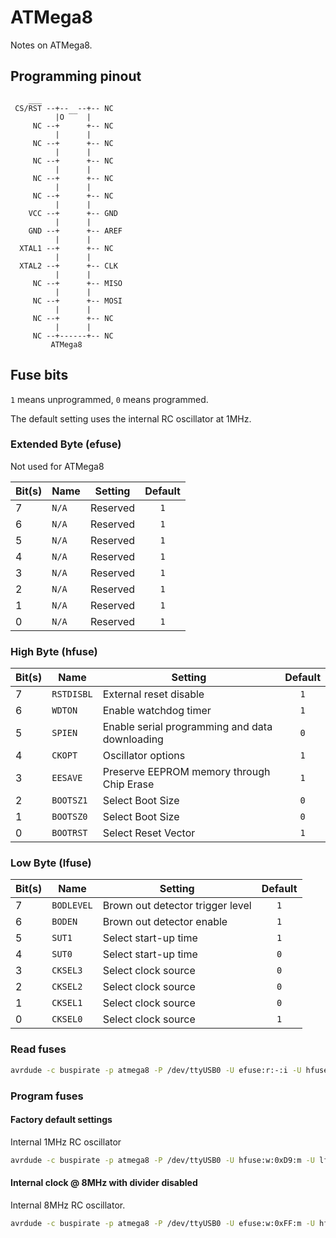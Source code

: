 # ATMega8
Notes on ATMega8.

## Programming pinout
``` text
    ___
 CS/RST --+--  --+-- NC
          |O ‾‾  |
     NC --+      +-- NC
          |      |
     NC --+      +-- NC
          |      |
     NC --+      +-- NC
          |      |
     NC --+      +-- NC
          |      |
     NC --+      +-- NC
          |      |
    VCC --+      +-- GND
          |      |
    GND --+      +-- AREF
          |      |
  XTAL1 --+      +-- NC
          |      |
  XTAL2 --+      +-- CLK
          |      |
     NC --+      +-- MISO
          |      |
     NC --+      +-- MOSI
          |      |
     NC --+      +-- NC
          |      |
     NC --+------+-- NC
         ATMega8
```

## Fuse bits
`1` means unprogrammed, `0` means programmed.

The default setting uses the internal RC oscillator at 1MHz.

### Extended Byte (efuse)
Not used for ATMega8

| Bit(s) | Name        | Setting                                        | Default |
| ------ | ----------- | ---------------------------------------------- | :-----: |
| 7      | `N/A`       | Reserved                                       | `1`     |
| 6      | `N/A`       | Reserved                                       | `1`     |
| 5      | `N/A`       | Reserved                                       | `1`     |
| 4      | `N/A`       | Reserved                                       | `1`     |
| 3      | `N/A`       | Reserved                                       | `1`     |
| 2      | `N/A`       | Reserved                                       | `1`     |
| 1      | `N/A`       | Reserved                                       | `1`     |
| 0      | `N/A`       | Reserved                                       | `1`     |



### High Byte (hfuse)

| Bit(s) | Name        | Setting                                        | Default |
| ------ | ----------- | ---------------------------------------------- | :-----: |
| 7      | `RSTDISBL`  | External reset disable                         | `1`     |
| 6      | `WDTON`     | Enable watchdog timer                          | `1`     |
| 5      | `SPIEN`     | Enable serial programming and data downloading | `0`     |
| 4      | `CKOPT`     | Oscillator options                             | `1`     |
| 3      | `EESAVE`    | Preserve EEPROM memory through Chip Erase      | `1`     |
| 2      | `BOOTSZ1`   | Select Boot Size                               | `0`     |
| 1      | `BOOTSZ0`   | Select Boot Size                               | `0`     |
| 0      | `BOOTRST`   | Select Reset Vector                            | `1`     |


### Low Byte (lfuse)

| Bit(s) | Name       | Setting                                        | Default |
| ------ | ---------- | ---------------------------------------------- | :-----: |
| 7      | `BODLEVEL` | Brown out detector trigger level               | `1`     |
| 6      | `BODEN`    | Brown out detector enable                      | `1`     |
| 5      | `SUT1`     | Select start-up time                           | `1`     |
| 4      | `SUT0`     | Select start-up time                           | `0`     |
| 3      | `CKSEL3`   | Select clock source                            | `0`     |
| 2      | `CKSEL2`   | Select clock source                            | `0`     |
| 1      | `CKSEL1`   | Select clock source                            | `0`     |
| 0      | `CKSEL0`   | Select clock source                            | `1`     |

### Read fuses

``` bash
avrdude -c buspirate -p atmega8 -P /dev/ttyUSB0 -U efuse:r:-:i -U hfuse:r:-:i -U lfuse:r:-:i
```

### Program fuses

#### Factory default settings
Internal 1MHz RC oscillator
``` bash
avrdude -c buspirate -p atmega8 -P /dev/ttyUSB0 -U hfuse:w:0xD9:m -U lfuse:w:0xE1:m
```

#### Internal clock @ 8MHz with divider disabled
Internal 8MHz RC oscillator.
``` bash
avrdude -c buspirate -p atmega8 -P /dev/ttyUSB0 -U efuse:w:0xFF:m -U hfuse:w:0xD9:m -U lfuse:w:0xE4:m
```


